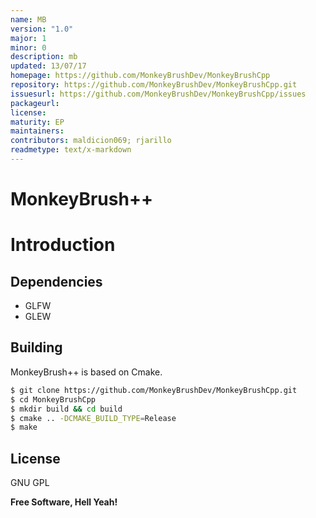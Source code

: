 ```yaml
---
name: MB
version: "1.0"
major: 1
minor: 0
description: mb
updated: 13/07/17
homepage: https://github.com/MonkeyBrushDev/MonkeyBrushCpp
repository: https://github.com/MonkeyBrushDev/MonkeyBrushCpp.git
issuesurl: https://github.com/MonkeyBrushDev/MonkeyBrushCpp/issues
packageurl: 
license: 
maturity: EP
maintainers: 
contributors: maldicion069; rjarillo
readmetype: text/x-markdown
---
```

# MonkeyBrush++

# Introduction

## Dependencies
 - GLFW
 - GLEW

## Building
MonkeyBrush++ is based on Cmake.

```sh
$ git clone https://github.com/MonkeyBrushDev/MonkeyBrushCpp.git
$ cd MonkeyBrushCpp
$ mkdir build && cd build
$ cmake .. -DCMAKE_BUILD_TYPE=Release
$ make
```

License
----
GNU GPL

**Free Software, Hell Yeah!**
